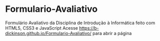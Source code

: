 # Formulario-Avaliativo
Formulário Avaliativo da Disciplina de Introdução à Informática feito com HTML5, CSS3 e JavaScript
Acesse https://b-dickinson.github.io/Formulario-Avaliativo/ para abrir a página
